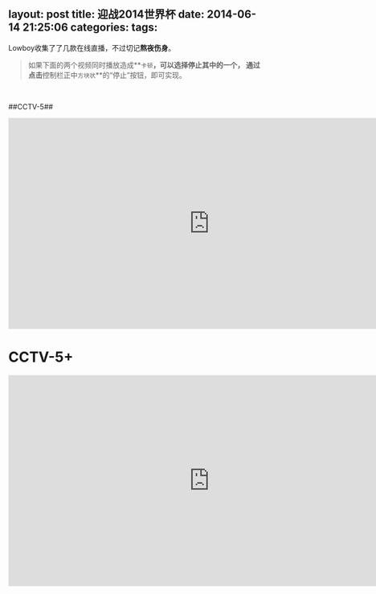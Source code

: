 layout: post
title: 迎战2014世界杯
date: 2014-06-14 21:25:06
categories:
tags:
---
Lowboy收集了了几款在线直播，不过切记**熬夜伤身**。
<!--more-->
>如果下面的两个视频同时播放造成**`卡顿`**，可以选择停止其中的一个，
通过点击**控制栏正中`方块状`**的“停止”按钮，即可实现。
<br/>

##CCTV-5##
<iframe src="http://live.64ma.com/tv/tv.asp?pid=cctv5" preload="none" height="420" width="800" frameborder="0" marginwidth="0" marginheight="0"scrolling="no"></iframe>
<br/>
<h1>CCTV-5+</h1>
<iframe src="http://live.64ma.com/tv/tv.asp?pid=cctvgaoqing" preload="none" height="420" width="800" frameborder="0" marginwidth="0" marginheight="0"scrolling="no"></iframe>
